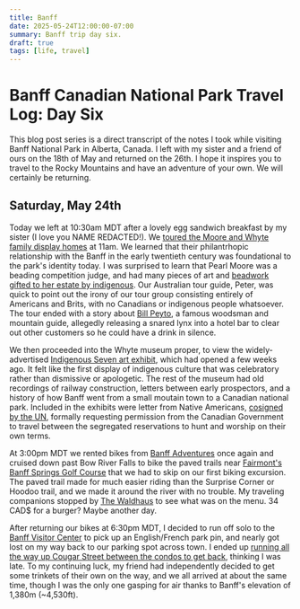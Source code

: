 ```yaml
---
title: Banff
date: 2025-05-24T12:00:00-07:00
summary: Banff trip day six.
draft: true
tags: [life, travel]
---
```


# Banff Canadian National Park Travel Log: Day Six

This blog post series is a direct transcript of the notes I took while visiting
Banff National Park in Alberta, Canada. I left with my sister and a friend of
ours on the 18th of May and returned on the 26th. I hope it inspires you to
travel to the Rocky Mountains and have an adventure of your own. We will
certainly be returning.

## Saturday, May 24th

Today we left at 10:30am MDT after a lovely egg sandwich breakfast by my sister
(I love you NAME REDACTED!). We [toured the Moore and Whyte family display
homes](https://www.whyte.org/tours) at 11am. We learned that their
philantrhopic relationship with the Banff in the early twentieth century was
foundational to the park's identity today. I was surprised to learn that Pearl
Moore was a beading competition judge, and had many pieces of art and [beadwork
gifted to her estate by
indigenous](https://www.indigenousarchives.whyte.org/beaded-vest). Our
Australian tour guide, Peter, was quick to point out the irony of our tour
group consisting entirely of Americans and Brits, with no Canadians or
indigenous people whatsoever. The tour ended with a story about [Bill
Peyto](https://www.peyto.com/wildbill.aspx), a famous woodsman and mountain
guide, allegedly releasing a snared lynx into a hotel bar to clear out other
customers so he could have a drink in silence.

We then proceeded into the Whyte museum proper, to view the widely-advertised
[Indigenous Seven art exhibit](https://www.whyte.org/exhibitions), which had
opened a few weeks ago. It felt like the first display of indigenous culture
that was celebratory rather than dismissive or apologetic. The rest of the
museum had old recordings of railway construction, letters between early
prospectors, and a history of how Banff went from a small moutain town to a
Canadian national park. Included in the exhibits were letter from Native
Americans, [cosigned by the
UN](https://www.justice.gc.ca/eng/declaration/about-apropos.html), formally
requesting permission from the Canadian Government to travel between the
segregated reservations to hunt and worship on their own terms.

At 3:00pm MDT we rented bikes from [Banff
Adventures](https://www.banffadventures.com/rentals/bikes/) once again and
cruised down past Bow River Falls to bike the paved trails near [Fairmont's
Banff Springs Golf
Course](https://www.fairmont.com/en/hotels/banff/fairmont-banff-springs/golf.html)
that we had to skip on our first biking excursion. The paved trail made for
much easier riding than the Surprise Corner or Hoodoo trail, and we made it
around the river with no trouble. My traveling companions stopped by [The
Waldhaus](https://www.banff-springs-hotel.com/dine/waldhaus-restaurant/) to see
what was on the menu. 34 CAD$ for a burger? Maybe another day.

After returning our bikes at 6:30pm MDT, I decided to run off solo to the
[Banff Visitor Center](https://www.banfflakelouise.com/contact-us) to pick up
an English/French park pin, and nearly got lost on my way back to our parking
spot across town. I ended up [running all the way up Cougar Street between the
condos to get back](https://maps.app.goo.gl/BaNB6yDqLqhDD62g9), thinking I was
late. To my continuing luck, my friend had independently decided to get some
trinkets of their own on the way, and we all arrived at about the same time,
though I was the only one gasping for air thanks to Banff's elevation of 1,380m
(~4,530ft).

